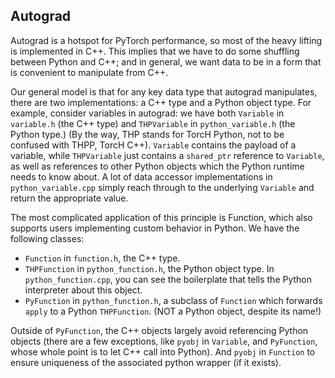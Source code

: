 ## Autograd

Autograd is a hotspot for PyTorch performance, so most of the heavy lifting is
implemented in C++. This implies that we have to do some shuffling between
Python and C++; and in general, we want data to be in a form that is convenient
to manipulate from C++.

Our general model is that for any key data type that autograd manipulates,
there are two implementations: a C++ type and a Python object type.  For
example, consider variables in autograd: we have both `Variable` in `variable.h`
(the C++ type) and `THPVariable` in `python_variable.h` (the Python type.)
(By the way, THP stands for TorcH Python, not to be confused with THPP, TorcH
C++).  `Variable` contains the payload of a variable, while `THPVariable` just
contains a `shared_ptr` reference to `Variable`, as well as references to other
Python objects which the Python runtime needs to know about.  A lot of
data accessor implementations in `python_variable.cpp` simply reach through
to the underlying `Variable` and return the appropriate value.

The most complicated application of this principle is Function, which also
supports users implementing custom behavior in Python.  We have the following
classes:

* `Function` in `function.h`, the C++ type.
* `THPFunction` in `python_function.h`, the Python object type.  In
  `python_function.cpp`, you can see the boilerplate that tells the Python
  interpreter about this object.
* `PyFunction` in `python_function.h`, a subclass of `Function` which forwards
  `apply` to a Python `THPFunction`. (NOT a Python object, despite its name!)

Outside of `PyFunction`, the C++ objects largely avoid referencing Python
objects (there are a few exceptions, like `pyobj` in `Variable`, and
`PyFunction`, whose whole point is to let C++ call into Python). And `pyobj`
in `Function` to ensure uniqueness of the associated python wrapper (if it exists).
